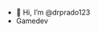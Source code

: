 - 👋 Hi, I’m @drprado123
- Gamedev

<!---
drprado123/drprado123 is a ✨ special ✨ repository because its `README.md` (this file) appears on your GitHub profile.
You can click the Preview link to take a look at your changes.
--->
